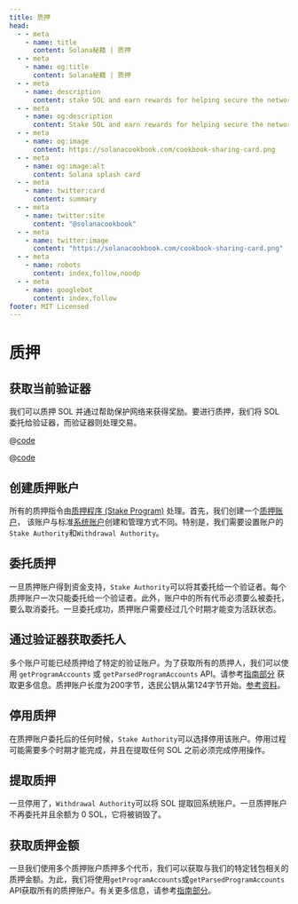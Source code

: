 ```yaml
---
title: 质押
head:
  - - meta
    - name: title
      content: Solana秘籍 | 质押
  - - meta
    - name: og:title
      content: Solana秘籍 | 质押
  - - meta
    - name: description
      content: stake SOL and earn rewards for helping secure the network.
  - - meta
    - name: og:description
      content: Stake SOL and earn rewards for helping secure the network. Learn more about Creating Stake Accounts, Delegate Stake, Withdraw Stake and more references for Building on Solana at The Solana cookbook.
  - - meta
    - name: og:image
      content: https://solanacookbook.com/cookbook-sharing-card.png
  - - meta
    - name: og:image:alt
      content: Solana splash card
  - - meta
    - name: twitter:card
      content: summary
  - - meta
    - name: twitter:site
      content: "@solanacookbook"
  - - meta
    - name: twitter:image
      content: "https://solanacookbook.com/cookbook-sharing-card.png"
  - - meta
    - name: robots
      content: index,follow,noodp
  - - meta
    - name: googlebot
      content: index,follow
footer: MIT Licensed
---
```


# 质押



## 获取当前验证器

我们可以质押 SOL 并通过帮助保护网络来获得奖励。要进行质押，我们将 SOL 委托给验证器，而验证器则处理交易。

<CodeGroup>
  <CodeGroupItem title="TS" active>

@[code](@/code/staking/get-current-validators/get-current-validators.en.ts)

  </CodeGroupItem>
  <CodeGroupItem title="CLI">

@[code](@/code/staking/get-current-validators/get-current-validators.en.sh)

  </CodeGroupItem>
</CodeGroup>

## 创建质押账户

所有的质押指令由[质押程序 (Stake Program)](https://docs.solana.com/developing/runtime-facilities/programs#stake-program) 处理。首先，我们创建一个[质押账户](https://docs.solana.com/staking/stake-accounts)， 该账户与标准[系统账户](accounts.md#create-a-system-account)创建和管理方式不同。特别是，我们需要设置账户的`Stake Authority`和`Withdrawal Authority`。

<SolanaCodeGroup>
  <SolanaCodeGroupItem title="TS" active>

  <template v-slot:default>

@[code](@/code/staking/create-stake-account/create-stake-account.en.ts)

  </template>

  <template v-slot:preview>

@[code](@/code/staking/create-stake-account/create-stake-account.preview.en.ts)

  </template>

  </SolanaCodeGroupItem>
</SolanaCodeGroup>

## 委托质押

一旦质押账户得到资金支持，`Stake Authority`可以将其委托给一个验证者。每个质押账户一次只能委托给一个验证者。此外，账户中的所有代币必须要么被委托，要么取消委托。一旦委托成功，质押账户需要经过几个时期才能变为活跃状态。

<SolanaCodeGroup>
  <SolanaCodeGroupItem title="TS" active>

  <template v-slot:default>

@[code](@/code/staking/delegate-stake/delegate-stake.en.ts)

  </template>

  <template v-slot:preview>

@[code](@/code/staking/delegate-stake/delegate-stake.preview.en.ts)

  </template>

  </SolanaCodeGroupItem>
</SolanaCodeGroup>

## 通过验证器获取委托人

多个账户可能已经质押给了特定的验证账户。为了获取所有的质押人，我们可以使用 `getProgramAccounts` 或 `getParsedProgramAccounts` API。请参考[指南部分](/guides/get-program-accounts.html) 获取更多信息。质押账户长度为200字节，选民公钥从第124字节开始。[参考资料](https://github.com/solana-labs/solana/blob/e960634909a9617fb98d5d836c9c4c5e0d9d59cc/sdk/program/src/stake/state.rs)。

<SolanaCodeGroup>
  <SolanaCodeGroupItem title="TS" active>

  <template v-slot:default>

@[code](@/code/staking/get-delegators-by-validators/get-delegators-by-validators.en.ts)

  </template>

  <template v-slot:preview>

@[code](@/code/staking/get-delegators-by-validators/get-delegators-by-validators.preview.en.ts)

  </template>

  </SolanaCodeGroupItem>
</SolanaCodeGroup>

## 停用质押

在质押账户委托后的任何时候，`Stake Authority`可以选择停用该账户。停用过程可能需要多个时期才能完成，并且在提取任何 SOL 之前必须完成停用操作。

<SolanaCodeGroup>
  <SolanaCodeGroupItem title="TS" active>

  <template v-slot:default>

@[code](@/code/staking/deactivate-stake/deactivate-stake.en.ts)

  </template>

  <template v-slot:preview>

@[code](@/code/staking/deactivate-stake/deactivate-stake.preview.en.ts)

  </template>

  </SolanaCodeGroupItem>
</SolanaCodeGroup>

## 提取质押

一旦停用了，`Withdrawal Authority`可以将 SOL 提取回系统账户。一旦质押账户不再委托并且余额为 0 SOL，它将被销毁了。

<!-- <CodeGroup>
  <CodeGroupItem title="TS" active> -->
<SolanaCodeGroup>
  <SolanaCodeGroupItem title="TS" active>

  <template v-slot:default>

@[code](@/code/staking/withdraw-stake/withdraw-stake.en.ts)

  </template>

  <template v-slot:preview>

@[code](@/code/staking/withdraw-stake/withdraw-stake.preview.en.ts)

  </template>
  </SolanaCodeGroupItem>
</SolanaCodeGroup>

## 获取质押金额

一旦我们使用多个质押账户质押多个代币，我们可以获取与我们的特定钱包相关的质押金额。为此，我们将使用`getProgramAccounts`或`getParsedProgramAccounts` API获取所有的质押账户。有关更多信息，请参考[指南部分](/guides/get-program-accounts.html)。

<SolanaCodeGroup>
  <SolanaCodeGroupItem title="TS" active>

  <template v-slot:default>

@[code](@/code/staking/get-stake-amount/get-stake-amount.en.ts)

  </template>

  <template v-slot:preview>

@[code](@/code/staking/get-stake-amount/get-stake-amount.preview.en.ts)

  </template>
  </SolanaCodeGroupItem>
</SolanaCodeGroup>

